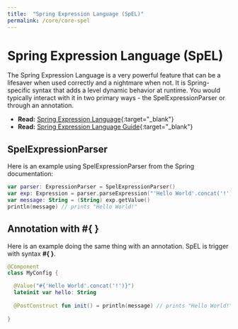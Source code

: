 ```yaml
---
title:  "Spring Expression Language (SpEL)"
permalink: /core/core-spel
---
```


Spring Expression Language (SpEL)
======
The Spring Expression Language is a very powerful feature that can be a lifesaver when used correctly and a nightmare when not. It is Spring-specific syntax that adds a level dynamic behavior at runtime. You would typically interact with it in two primary ways - the SpelExpressionParser or through an annotation. 

* **Read:** [Spring Expression Language](https://docs.spring.io/spring-framework/docs/current/spring-framework-reference/core.html#expressions){:target="_blank"}
* **Read:** [Spring Expression Language Guide](http://www.baeldung.com/spring-expression-language){:target="_blank"}

## SpelExpressionParser
Here is an example using SpelExpressionParser from the Spring documentation:

```kotlin
var parser: ExpressionParser = SpelExpressionParser()
var exp: Expression = parser.parseExpression("'Hello World'.concat('!')")
var message: String = (String) exp.getValue() 
println(message) // prints "Hello World!"
```

## Annotation with #{ }
Here is an example doing the same thing with an annotation. SpEL is trigger with syntax **#{ }**.

```kotlin
@Component
class MyConfig {

  @Value("#{'Hello World'.concat('!')}")
  lateinit var hello: String
  
  @PostConstruct fun init() = println(message) // prints "Hello World!"
  
}
```
